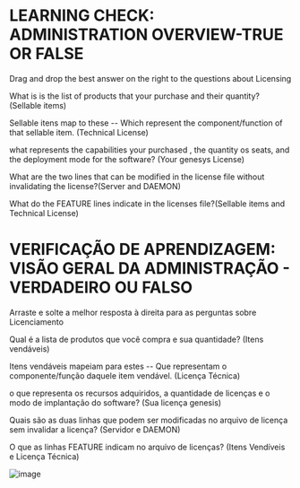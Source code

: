 # LEARNING CHECK: ADMINISTRATION OVERVIEW-TRUE OR FALSE

Drag and drop the best answer on the right to the questions about Licensing

What is is the list of products that your purchase and their quantity? (Sellable items)

Sellable itens map to these -- Which represent the component/function of that sellable  item.
(Technical License)


what represents the capabilities your purchased , the quantity os seats, and the deployment mode for the software? (Your genesys License)

What are the two lines that can be modified in the license file without invalidating the license?(Server and DAEMON)

What do the FEATURE lines indicate in the licenses file?(Sellable items and Technical License)

# VERIFICAÇÃO DE APRENDIZAGEM: VISÃO GERAL DA ADMINISTRAÇÃO - VERDADEIRO OU FALSO

Arraste e solte a melhor resposta à direita para as perguntas sobre Licenciamento

Qual é a lista de produtos que você compra e sua quantidade? (Itens vendáveis)

Itens vendáveis ​​mapeiam para estes -- Que representam o componente/função daquele item vendável.
(Licença Técnica)


o que representa os recursos adquiridos, a quantidade de licenças e o modo de implantação do software? (Sua licença genesis)

Quais são as duas linhas que podem ser modificadas no arquivo de licença sem invalidar a licença? (Servidor e DAEMON)

O que as linhas FEATURE indicam no arquivo de licenças? (Itens Vendíveis e Licença Técnica)


![image](https://user-images.githubusercontent.com/52088444/152347133-e994f0b6-d579-4c8d-90d8-75c90aa8c59f.png)

